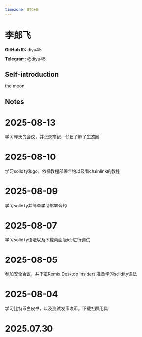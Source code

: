 ```yaml
---
timezone: UTC+8
---
```


# 李郎飞

**GitHub ID:** diyu45

**Telegram:** @diyu45

## Self-introduction

the moon

## Notes

<!-- Content_START -->
# 2025-08-13

学习昨天的会议，并记录笔记，仔细了解了生态圈

# 2025-08-10

学习solidity和go，依照教程部署合约以及看chainlink的教程

# 2025-08-09

学习solidity并简单学习部署合约

# 2025-08-07

学习solidity语法以及下载桌面版ide进行调试

# 2025-08-05

参加安全会议，并下载Remix Desktop Insiders 准备学习solidity语法

# 2025-08-04

学习比特币白皮书，以及测试发币收币，下载社群用具


# 2025.07.30


<!-- Content_END -->
